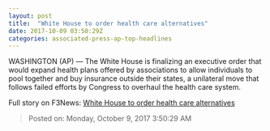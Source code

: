 ```yaml
---
layout: post
title:  "White House to order health care alternatives"
date: 2017-10-09 03:50:29Z
categories: associated-press-ap-top-headlines
---
```


WASHINGTON (AP) — The White House is finalizing an executive order that would expand health plans offered by associations to allow individuals to pool together and buy insurance outside their states, a unilateral move that follows failed efforts by Congress to overhaul the health care system.


Full story on F3News: [White House to order health care alternatives](http://www.f3nws.com/n/2ajzrC)

> Posted on: Monday, October 9, 2017 3:50:29 AM
